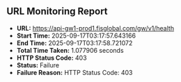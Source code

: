 ## URL Monitoring Report

- **URL:** https://api-gw1-prod1.fisglobal.com/gw/v1/health
- **Start Time:** 2025-09-17T03:17:57.643166
- **End Time:** 2025-09-17T03:17:58.721072
- **Total Time Taken:** 1.077906 seconds
- **HTTP Status Code:** 403
- **Status:** Failure
- **Failure Reason:** HTTP Status Code: 403
